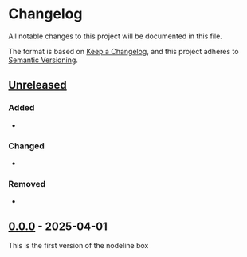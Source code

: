 # Changelog

All notable changes to this project will be documented in this file.

The format is based on [Keep a Changelog](https://keepachangelog.com/en/1.1.0/),
and this project adheres to [Semantic Versioning](https://semver.org/spec/v2.0.0.html).

## [Unreleased]

### Added

- 

### Changed

- 

### Removed

- 

## [0.0.0] - 2025-04-01

This is the first version of the nodeline box


[unreleased]:https://github.com/FlorianPatzer/nodeline-box-backend/tree/dev
[0.0.0]: https://github.com/FlorianPatzer/nodeline-box-backend/releases/tag/0.0.0